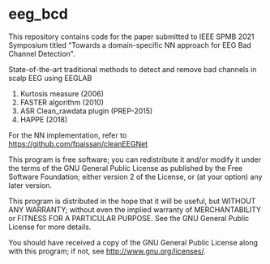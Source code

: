 # eeg_bcd

This repository contains code for the paper submitted to IEEE SPMB 2021 Symposium titled "Towards a domain-specific NN approach for EEG Bad Channel Detection".

State-of-the-art traditional methods to detect and remove bad channels in scalp EEG using EEGLAB

1) Kurtosis measure (2006)
2) FASTER algorithm (2010)
3) ASR Clean_rawdata plugin (PREP-2015)
4) HAPPE (2018)

For the NN implementation, refer to https://github.com/fpaissan/cleanEEGNet

This program is free software; you can redistribute it and/or modify it under the terms of the GNU General Public License as published by the Free Software Foundation; either version 2 of the License, or (at your option) any later version.

This program is distributed in the hope that it will be useful, but WITHOUT ANY WARRANTY; without even the implied warranty of MERCHANTABILITY or FITNESS FOR A PARTICULAR PURPOSE. See the GNU General Public License for more details.

You should have received a copy of the GNU General Public License along with this program; if not, see http://www.gnu.org/licenses/.
